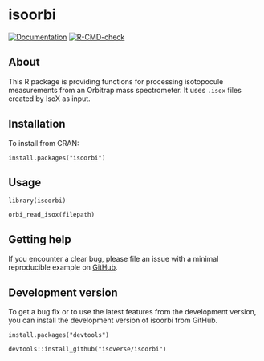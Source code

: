 # isoorbi

<!-- badges: start -->
  [![Documentation](https://img.shields.io/badge/docs-online-green.svg)](https://www.isoverse.org/isoorbi)
  [![R-CMD-check](https://github.com/isoverse/isoorbi/workflows/R-CMD-check/badge.svg)](https://github.com/isoverse/isoorbi/actions)
<!-- badges: end -->

## About

This R package is providing functions for processing isotopocule measurements from an Orbitrap mass spectrometer. It uses <code>.isox</code> files created by IsoX as input.

## Installation

To install from CRAN:

```
install.packages("isoorbi")
```

## Usage

```
library(isoorbi)

orbi_read_isox(filepath)
```

## Getting help

If you encounter a clear bug, please file an issue with a minimal reproducible example on [GitHub](https://github.com/isoverse/isoorbi/issues). 

## Development version

To get a bug fix or to use the latest features from the development version, you can install 
the development version of isoorbi from GitHub.

```
install.packages("devtools")

devtools::install_github("isoverse/isoorbi")
```
